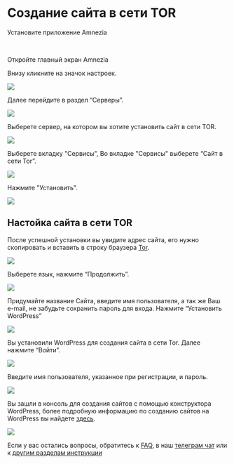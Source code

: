 # Создание сайта в сети TOR

Установите приложение Amnezia

&nbsp;

Откройте главный экран Amnezia

 Внизу кликните на значок настроек.

![](https://raw.githubusercontent.com/amnezia-vpn/amnezia.org-content/master/docs/ru/instructions/23_create_site_tor/img/cst_ru_1.png)

Далее перейдите в раздел “Серверы”.


![](https://raw.githubusercontent.com/amnezia-vpn/amnezia.org-content/master/docs/ru/instructions/23_create_site_tor/img/cst_ru_2.png)

Выберете сервер, на котором вы хотите установить сайт в сети TOR.

![](https://raw.githubusercontent.com/amnezia-vpn/amnezia.org-content/master/docs/ru/instructions/23_create_site_tor/img/cst_ru_3.png)

Выберете вкладку "Сервисы", 
Во вкладке "Сервисы" выберете “Сайт в сети Tor”. 

![](https://raw.githubusercontent.com/amnezia-vpn/amnezia.org-content/master/docs/ru/instructions/23_create_site_tor/img/cst_ru_4.png)

Нажмите "Установить".

![](https://raw.githubusercontent.com/amnezia-vpn/amnezia.org-content/master/docs/ru/instructions/23_create_site_tor/img/cst_ru_5.png)

## Настойка сайта в сети TOR

После успешной установки вы увидите адрес сайта, его нужно скопировать и вставить в строку браузера [Tor].

![](https://raw.githubusercontent.com/amnezia-vpn/amnezia.org-content/master/docs/ru/instructions/23_create_site_tor/img/cst_ru_6.png)

Выберете язык, нажмите “Продолжить”.
  
![](https://raw.githubusercontent.com/amnezia-vpn/amnezia.org-content/master/docs/ru/instructions/23_create_site_tor/img/cst_ru_7.png)

Придумайте название Сайта, введите имя пользователя, а так же Ваш e-mail, не забудьте сохранить пароль для входа.
Нажмите “Установить WordPress”

![](https://raw.githubusercontent.com/amnezia-vpn/amnezia.org-content/master/docs/ru/instructions/23_create_site_tor/img/cst_ru_8.png)

Вы установили WordPress для создания сайта в сети Tor. Далее нажмите “Войти”.

![](https://raw.githubusercontent.com/amnezia-vpn/amnezia.org-content/master/docs/ru/instructions/23_create_site_tor/img/cst_ru_9.png)

Введите имя пользователя, указанное при регистрации, и пароль.

![](https://raw.githubusercontent.com/amnezia-vpn/amnezia.org-content/master/docs/ru/instructions/23_create_site_tor/img/cst_ru_10.png)

Вы зашли в консоль для создания сайтов с помощью конструктора WordPress, более подробную информацию по созданию сайтов на WordPress вы найдете [здесь]. 

![](https://raw.githubusercontent.com/amnezia-vpn/amnezia.org-content/master/docs/ru/instructions/23_create_site_tor/img/cst_ru_11.png)

Если у вас остались вопросы, обратитесь к [FAQ], в наш [телеграм чат] или к [другим разделам инструкции]


[about-int-link]: /about
[FAQ]: ../faq
[телеграм чат]: https://t.me/amnezia_vpn
[другим разделам инструкции]: ../instructions
[Tor]: https://www.torproject.org/
[здесь]: https://codex.wordpress.org/ 









